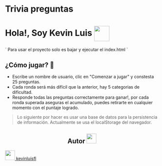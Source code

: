 # Trivia preguntas
<h1> Hola!, Soy Kevin Luis <img align="center" src = "https://raw.githubusercontent.com/MartinHeinz/MartinHeinz/master/wave.gif" width = 50px> </h1>

<p> ` Para usar el proyecto solo es bajar y ejecutar el index.html `</p>

## ¿Cómo jugar? 🤷
- Escribe un nombre de usuario, clic en "Comenzar a jugar" y constesta 25 preguntas.
- Cada ronda será más difícil que la anterior, hay 5 categorias de dificultad.
- Responde todas las preguntas correctamente para ganar!, por cada ronda superada aseguras el acumulado, puedes retirarte en cualquier momento con el puntaje logrado.

 > Lo siguiente por hacer es usar una base de datos para la persistencia de información. 
> Actualmente se usa el localStorage del navegador.


<h2 align="center">Autor <img src = "https://media2.giphy.com/media/QssGEmpkyEOhBCb7e1/giphy.gif?cid=ecf05e47a0n3gi1bfqntqmob8g9aid1oyj2wr3ds3mg700bl&rid=giphy.gif" width = 32px></h2>
<img src='https://media1.giphy.com/media/du3J3cXyzhj75IOgvA/giphy.gif?cid=ecf05e47x2g034i9pzwtzzsd3xgg2w9nr94t4tflbbgo3008&rid=giphy.gif' width='32px' ><a href="https://github.com/kevinluisfl/"> kevinluisfl </a>
